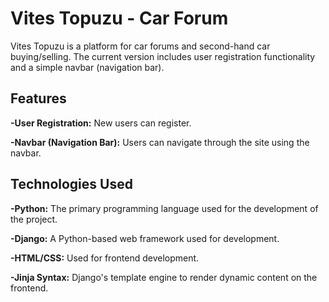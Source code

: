 # Vites Topuzu - Car Forum

Vites Topuzu is a platform for car forums and second-hand car buying/selling. The current version includes user registration functionality and a simple navbar (navigation bar).



## Features


**-User Registration:** New users can register.

**-Navbar (Navigation Bar):** Users can navigate through the site using the navbar.




## Technologies Used  


**-Python:** The primary programming language used for the development of the project.

**-Django:** A Python-based web framework used for development.

**-HTML/CSS:** Used for frontend development.

**-Jinja Syntax:** Django's template engine to render dynamic content on the frontend.
